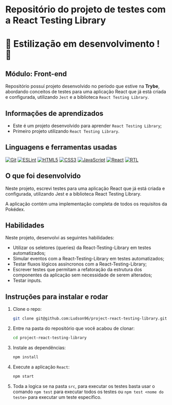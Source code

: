 # Repositório do projeto de testes com a React Testing Library

# 🚧 Estilização em desenvolvimento ! 🚧

## Módulo: Front-end

 Repositório possuí projeto desenvolvido no período que estive na **Trybe**, abordando conceitos de testes para uma aplicação React que já está criada e configurada, utilizando `Jest` e a biblioteca `React Testing Library`.

## Informações de aprendizados

- Este é um projeto desenvolvido para aprender `React Testing Library`;
- Primeiro projeto utilizando `React Testing Library`.

## Linguagens e ferramentas usadas

[![Git][Git-logo]][Git-url]
[![ESLint][ESLint-logo]][ESLint-url]
[![HTML5][HTML5-logo]][HTML5-url]
[![CSS3][CSS3-logo]][CSS3-url]
[![JavaScript][JavaScript-logo]][JavaScript-url]
[![React][React-logo]][React-url]
[![RTL][RTL-logo]][RTL-url]

## O que foi desenvolvido

Neste projeto,  escrevi testes para uma aplicação React que já está criada e configurada, utilizando Jest e a biblioteca React Testing Library.

A aplicação contém uma implementação completa de todos os requisitos da Pokédex.

## Habilidades

Neste projeto, desenvolvi as seguintes habilidades:

- Utilizar os seletores (queries) da React-Testing-Library em testes automatizados;
- Simular eventos com a React-Testing-Library em testes automatizados;
- Testar fluxos lógicos assíncronos com a React-Testing-Library;
- Escrever testes que permitam a refatoração da estrutura dos componentes da aplicação sem necessidade de serem alterados;
- Testar inputs.

## Instruções para instalar e rodar

1. Clone o repo:

    ```bash
    git clone git@github.com:Ludson96/project-react-testing-library.git
    ```

1. Entre na pasta do repositório que você acabou de clonar:

    ```bash
    cd project-react-testing-library
    ```

1. Instale as dependências:

    ```bash
    npm install
    ```

1. Execute a aplicação `React`:

    ```bash
    npm start
    ```

1. Toda a logica se na pasta `src`, para executar os testes basta usar o comando `npm test` para executar todos os testes ou `npm test <nome do teste>` para executar um teste especifico.

[Git-logo]: https://img.shields.io/badge/git-%23F05033.svg?style=for-the-badge&logo=git&logoColor=white
[Git-url]: https://git-scm.com
[ESLint-logo]: https://img.shields.io/badge/ESLint-4B3263?style=for-the-badge&logo=eslint&logoColor=white
[ESLint-url]: https://eslint.org/
[HTML5-logo]: https://img.shields.io/badge/html5-%23E34F26.svg?style=for-the-badge&logo=html5&logoColor=white
[HTML5-url]: https://developer.mozilla.org/pt-BR/docs/Web/HTML
[CSS3-logo]: https://img.shields.io/badge/css3-%231572B6.svg?style=for-the-badge&logo=css3&logoColor=white
[CSS3-url]: https://developer.mozilla.org/pt-BR/docs/Web/CSS
[JavaScript-logo]: https://img.shields.io/badge/javascript-%23323330.svg?style=for-the-badge&logo=javascript&logoColor=%23F7DF1E
[JavaScript-url]: https://www.javascript.com/
[React-logo]: https://img.shields.io/badge/react-%2320232a.svg?style=for-the-badge&logo=react&logoColor=%2361DAFB
[React-url]: https://reactjs.org
[RTL-logo]: https://img.shields.io/badge/-TestingLibrary-%23E33332?style=for-the-badge&logo=testing-library&logoColor=white
[RTL-url]: https://testing-library.com/
